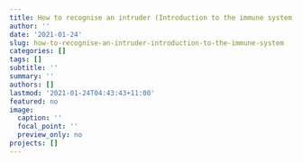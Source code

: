 ```yaml
---
title: How to recognise an intruder (Introduction to the immune system)
author: ''
date: '2021-01-24'
slug: how-to-recognise-an-intruder-introduction-to-the-immune-system
categories: []
tags: []
subtitle: ''
summary: ''
authors: []
lastmod: '2021-01-24T04:43:43+11:00'
featured: no
image:
  caption: ''
  focal_point: ''
  preview_only: no
projects: []
---
```

